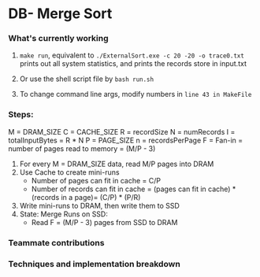 # DB- Merge Sort

### What's currently working

1. `make run`, equivalent to `./ExternalSort.exe -c 20 -20 -o trace0.txt`
   prints out all system statistics, and prints the records store in input.txt
2. Or use the shell script file by `bash run.sh`

3. To change command line args, modify numbers in `line 43 in MakeFile`

### Steps:

M = DRAM_SIZE
C = CACHE_SIZE
R = recordSize
N = numRecords
I = totalInputBytes = R \* N
P = PAGE_SIZE
n = recordsPerPage
F = Fan-in = number of pages read to memory = (M/P - 3)

1. For every M = DRAM_SIZE data, read M/P pages into DRAM
2. Use Cache to create mini-runs
   - Number of pages can fit in cache = C/P
   - Number of records can fit in cache =
     (pages can fit in cache) \* (records in a page)= (C/P) \* (P/R)
3. Write mini-runs to DRAM, then write them to SSD
4. State: Merge Runs on SSD:
   - Read F = (M/P - 3) pages from SSD to DRAM

### Teammate contributions

### Techniques and implementation breakdown
